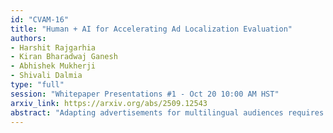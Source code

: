 ```yaml
---
id: "CVAM-16"
title: "Human + AI for Accelerating Ad Localization Evaluation"
authors:
- Harshit Rajgarhia
- Kiran Bharadwaj Ganesh
- Abhishek Mukherji
- Shivali Dalmia
type: "full"
session: "Whitepaper Presentations #1 - Oct 20 10:00 AM HST"
arxiv_link: https://arxiv.org/abs/2509.12543
abstract: "Adapting advertisements for multilingual audiences requires more than simple text translation. It demands preservation of visual consistency, spatial alignment, and stylistic integrity across diverse languages and formats. This paper introduces a structured framework that combines automated components with human oversight to address the complexities of advertisement localization. To the best of our knowledge this is the first work that combines OCR, inpainting, MT, and reimposition specifically for accelerating ad localization evaluation workflows. Qualitative results across six language locales demonstrate that the proposed approach produces semantically accurate and visually coherent localized advertisements suitable for real-world applications"
---
```

